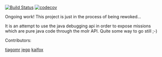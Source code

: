 [![Build Status](https://travis-ci.org/molr/molr-mole-jdebug.svg?branch=master)](https://travis-ci.org/molr/molr-mole-jdebug)
[![codecov](https://codecov.io/gh/molr/molr-mole-jdebug/branch/master/graph/badge.svg)](https://codecov.io/gh/molr/molr-mole-jdebug)

Ongoing work! This project is just in the process of being rewoked...

It is an attempt to use the java debugging api in order to expose missions which are pure java code through the molr API. Quite some way to go still ;-)

Contributors:

[tiagomr](https://github.com/tiagomr)
[jegp](https://github.com/Jegp)
[kaifox](https://github.com/kaifox)
